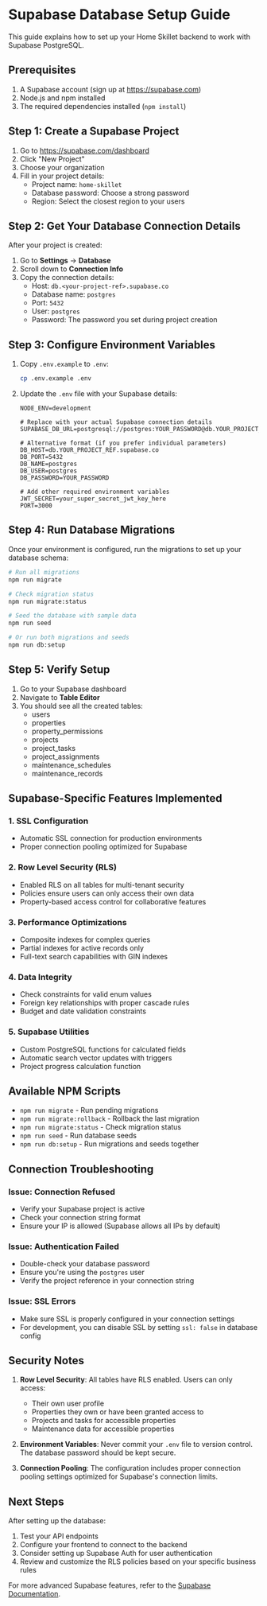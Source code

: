 # Supabase Database Setup Guide

This guide explains how to set up your Home Skillet backend to work with Supabase PostgreSQL.

## Prerequisites

1. A Supabase account (sign up at https://supabase.com)
2. Node.js and npm installed
3. The required dependencies installed (`npm install`)

## Step 1: Create a Supabase Project

1. Go to https://supabase.com/dashboard
2. Click "New Project"
3. Choose your organization
4. Fill in your project details:
   - Project name: `home-skillet`
   - Database password: Choose a strong password
   - Region: Select the closest region to your users

## Step 2: Get Your Database Connection Details

After your project is created:

1. Go to **Settings** → **Database**
2. Scroll down to **Connection Info**
3. Copy the connection details:
   - Host: `db.<your-project-ref>.supabase.co`
   - Database name: `postgres`
   - Port: `5432`
   - User: `postgres`
   - Password: The password you set during project creation

## Step 3: Configure Environment Variables

1. Copy `.env.example` to `.env`:
   ```bash
   cp .env.example .env
   ```

2. Update the `.env` file with your Supabase details:
   ```env
   NODE_ENV=development
   
   # Replace with your actual Supabase connection details
   SUPABASE_DB_URL=postgresql://postgres:YOUR_PASSWORD@db.YOUR_PROJECT_REF.supabase.co:5432/postgres
   
   # Alternative format (if you prefer individual parameters)
   DB_HOST=db.YOUR_PROJECT_REF.supabase.co
   DB_PORT=5432
   DB_NAME=postgres
   DB_USER=postgres
   DB_PASSWORD=YOUR_PASSWORD
   
   # Add other required environment variables
   JWT_SECRET=your_super_secret_jwt_key_here
   PORT=3000
   ```

## Step 4: Run Database Migrations

Once your environment is configured, run the migrations to set up your database schema:

```bash
# Run all migrations
npm run migrate

# Check migration status
npm run migrate:status

# Seed the database with sample data
npm run seed

# Or run both migrations and seeds
npm run db:setup
```

## Step 5: Verify Setup

1. Go to your Supabase dashboard
2. Navigate to **Table Editor**
3. You should see all the created tables:
   - users
   - properties
   - property_permissions
   - projects
   - project_tasks
   - project_assignments
   - maintenance_schedules
   - maintenance_records

## Supabase-Specific Features Implemented

### 1. SSL Configuration
- Automatic SSL connection for production environments
- Proper connection pooling optimized for Supabase

### 2. Row Level Security (RLS)
- Enabled RLS on all tables for multi-tenant security
- Policies ensure users can only access their own data
- Property-based access control for collaborative features

### 3. Performance Optimizations
- Composite indexes for complex queries
- Partial indexes for active records only
- Full-text search capabilities with GIN indexes

### 4. Data Integrity
- Check constraints for valid enum values
- Foreign key relationships with proper cascade rules
- Budget and date validation constraints

### 5. Supabase Utilities
- Custom PostgreSQL functions for calculated fields
- Automatic search vector updates with triggers
- Project progress calculation function

## Available NPM Scripts

- `npm run migrate` - Run pending migrations
- `npm run migrate:rollback` - Rollback the last migration
- `npm run migrate:status` - Check migration status
- `npm run seed` - Run database seeds
- `npm run db:setup` - Run migrations and seeds together

## Connection Troubleshooting

### Issue: Connection Refused
- Verify your Supabase project is active
- Check your connection string format
- Ensure your IP is allowed (Supabase allows all IPs by default)

### Issue: Authentication Failed
- Double-check your database password
- Ensure you're using the `postgres` user
- Verify the project reference in your connection string

### Issue: SSL Errors
- Make sure SSL is properly configured in your connection settings
- For development, you can disable SSL by setting `ssl: false` in database config

## Security Notes

1. **Row Level Security**: All tables have RLS enabled. Users can only access:
   - Their own user profile
   - Properties they own or have been granted access to
   - Projects and tasks for accessible properties
   - Maintenance data for accessible properties

2. **Environment Variables**: Never commit your `.env` file to version control. The database password should be kept secure.

3. **Connection Pooling**: The configuration includes proper connection pooling settings optimized for Supabase's connection limits.

## Next Steps

After setting up the database:

1. Test your API endpoints
2. Configure your frontend to connect to the backend
3. Consider setting up Supabase Auth for user authentication
4. Review and customize the RLS policies based on your specific business rules

For more advanced Supabase features, refer to the [Supabase Documentation](https://supabase.com/docs).